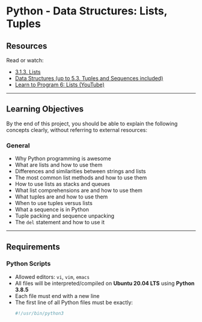 # Python - Data Structures: Lists, Tuples

## Resources
Read or watch:
- [3.1.3. Lists](https://docs.python.org/3/tutorial/introduction.html#lists)
- [Data Structures (up to 5.3. Tuples and Sequences included)](https://docs.python.org/3/tutorial/datastructures.html)
- [Learn to Program 6: Lists (YouTube)](https://www.youtube.com/watch?v=A1HUzrvS-Pw)

---

## Learning Objectives
By the end of this project, you should be able to explain the following concepts clearly, without referring to external resources:

### General
- Why Python programming is awesome  
- What are lists and how to use them  
- Differences and similarities between strings and lists  
- The most common list methods and how to use them  
- How to use lists as stacks and queues  
- What list comprehensions are and how to use them  
- What tuples are and how to use them  
- When to use tuples versus lists  
- What a sequence is in Python  
- Tuple packing and sequence unpacking  
- The `del` statement and how to use it  

---

## Requirements

### Python Scripts
- Allowed editors: `vi`, `vim`, `emacs`  
- All files will be interpreted/compiled on **Ubuntu 20.04 LTS** using **Python 3.8.5**  
- Each file must end with a new line  
- The first line of all Python files must be exactly:
  ```python
  #!/usr/bin/python3

